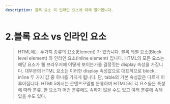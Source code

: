 ```yaml
---
description: 블록 요소 와 인라인 요소에 대해 알아봅니다.
---
```


# 2.블록 요소 vs 인라인 요소

> HTML에는 두가지 종류의 요소\(Element\) 가 있습니다. 블록 레벨 요소\(Block level element\) 와 인라인 요소\(Inline element\) 입니다. HTML의 모든 요소는 해당 요소가 웹 브라우저에 어떻게 보이는가를 결정짓는 display 속성을 가집니다. 대부분의 HTML 요소는 이러한 display 속성값으로 대표적으로 block, inline 두 가지 값 중 하나를 가지게 됩니다. 단, table의 기본 속성값은 다르게 이루어집니다. HTML5에서는 콘텐츠모델별 분류하며 HTML5의 각 요소들은 특성에 따라 분류. 한 요소가 어떤 분류에도 속하지 않을 수도 있고 여러 분류에 속해있을 수도 있다.

## 

